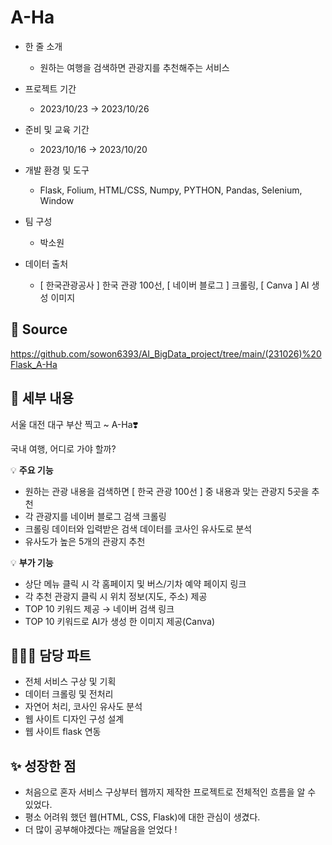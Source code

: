 # A-Ha

- 한 줄 소개 
  - 원하는 여행을 검색하면 관광지를 추천해주는 서비스
  
- 프로젝트 기간
  - 2023/10/23 → 2023/10/26
- 준비 및 교육 기간
  - 2023/10/16 → 2023/10/20
- 개발 환경 및 도구
  - Flask, Folium, HTML/CSS, Numpy, PYTHON, Pandas, Selenium, Window
- 팀 구성
  - 박소원
- 데이터 출처
  - [ 한국관광공사 ] 한국 관광 100선, [ 네이버 블로그 ] 크롤링, [ Canva ] AI 생성 이미지

## 🔗 **Source**

https://github.com/sowon6393/AI_BigData_project/tree/main/(231026)%20Flask_A-Ha


## 💖 세부 내용

서울 대전 대구 부산 찍고 ~  A-Ha❣️
 
  국내 여행, 어디로 가야 할까?

💡 **주요 기능**
  - 원하는 관광 내용을 검색하면 [ 한국 관광 100선 ] 중 내용과 맞는 관광지 5곳을 추천
   - 각 관광지를 네이버 블로그 검색 크롤링
   - 크롤링 데이터와 입력받은 검색 데이터를 코사인 유사도로 분석
   - 유사도가 높은 5개의 관광지 추천

💡 **부가 기능**
   - 상단 메뉴 클릭 시 각 홈페이지 및 버스/기차 예약 페이지 링크
   - 각 추천 관광지 클릭 시 위치 정보(지도, 주소) 제공
   - TOP 10 키워드 제공 → 네이버 검색 링크
   - TOP 10 키워드로 AI가 생성 한 이미지 제공(Canva)


## 👩🏻‍💼 담당 파트

- 전체 서비스 구상 및 기획
- 데이터 크롤링 및 전처리
- 자연어 처리, 코사인 유사도 분석
- 웹 사이트 디자인 구성 설계
- 웹 사이트 flask 연동

## ✨ 성장한 점

- 처음으로 혼자 서비스 구상부터 웹까지 제작한 프로젝트로 전체적인 흐름을 알 수 있었다.
- 평소 어려워 했던 웹(HTML, CSS, Flask)에 대한 관심이 생겼다.
- 더 많이 공부해야겠다는 깨달음을 얻었다 !
